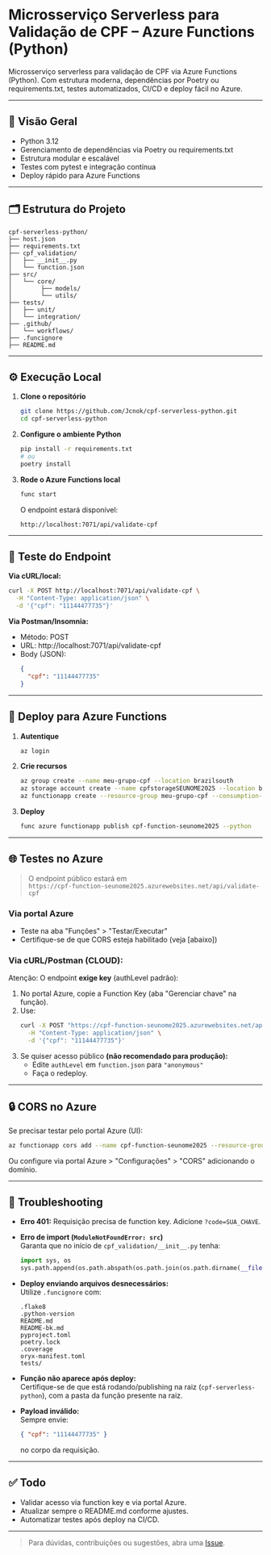# Microsserviço Serverless para Validação de CPF – Azure Functions (Python)

Microsserviço serverless para validação de CPF via Azure Functions (Python). Com estrutura moderna, dependências por Poetry ou requirements.txt, testes automatizados, CI/CD e deploy fácil no Azure.

***

## 🚀 Visão Geral

- Python 3.12
- Gerenciamento de dependências via Poetry ou requirements.txt
- Estrutura modular e escalável
- Testes com pytest e integração contínua
- Deploy rápido para Azure Functions

***

## 🗂️ Estrutura do Projeto

```
cpf-serverless-python/
├── host.json
├── requirements.txt
├── cpf_validation/
│   ├── __init__.py
│   └── function.json
├── src/
│   └── core/
│        ├── models/
│        └── utils/
├── tests/
│   ├── unit/
│   └── integration/
├── .github/
│   └── workflows/
├── .funcignore
├── README.md
```

***

## ⚙️ Execução Local

1. **Clone o repositório**
   ```bash
   git clone https://github.com/Jcnok/cpf-serverless-python.git
   cd cpf-serverless-python
   ```

2. **Configure o ambiente Python**
   ```bash
   pip install -r requirements.txt
   # ou
   poetry install
   ```

3. **Rode o Azure Functions local**
   ```bash
   func start
   ```
   O endpoint estará disponível:
   ```
   http://localhost:7071/api/validate-cpf
   ```

***

## 🧪 Teste do Endpoint

**Via cURL/local:**
```bash
curl -X POST http://localhost:7071/api/validate-cpf \
  -H "Content-Type: application/json" \
  -d '{"cpf": "11144477735"}'
```

**Via Postman/Insomnia:**
- Método: POST
- URL: http://localhost:7071/api/validate-cpf
- Body (JSON):
  ```json
  {
    "cpf": "11144477735"
  }
  ```

***

## 📝 Deploy para Azure Functions

1. **Autentique**
   ```bash
   az login
   ```

2. **Crie recursos**
   ```bash
   az group create --name meu-grupo-cpf --location brazilsouth
   az storage account create --name cpfstorageSEUNOME2025 --location brazilsouth --resource-group meu-grupo-cpf --sku Standard_LRS
   az functionapp create --resource-group meu-grupo-cpf --consumption-plan-location brazilsouth --name cpf-function-seunome2025 --storage-account cpfstorageSEUNOME2025 --runtime python --runtime-version 3.12 --functions-version 4 --os-type Linux
   ```

3. **Deploy**
   ```bash
   func azure functionapp publish cpf-function-seunome2025 --python
   ```

***

## 🌐 Testes no Azure

> O endpoint público estará em  
> `https://cpf-function-seunome2025.azurewebsites.net/api/validate-cpf`

### **Via portal Azure**
- Teste na aba "Funções" > "Testar/Executar"
- Certifique-se de que CORS esteja habilitado (veja [abaixo])

### **Via cURL/Postman (CLOUD):**
Atenção: O endpoint **exige key** (authLevel padrão):

1. No portal Azure, copie a Function Key (aba "Gerenciar chave" na função).
2. Use:
   ```bash
   curl -X POST "https://cpf-function-seunome2025.azurewebsites.net/api/validate-cpf?code=SUA_CHAVE_AQUI" \
     -H "Content-Type: application/json" \
     -d '{"cpf": "11144477735"}'
   ```
3. Se quiser acesso público **(não recomendado para produção):**
   - Edite `authLevel` em `function.json` para `"anonymous"`
   - Faça o redeploy.

***

## 🔒 CORS no Azure

Se precisar testar pelo portal Azure (UI):
```bash
az functionapp cors add --name cpf-function-seunome2025 --resource-group meu-grupo-cpf --allowed-origins https://portal.azure.com
```
Ou configure via portal Azure > "Configurações" > "CORS" adicionando o domínio.

***

## 🧰 Troubleshooting

- **Erro 401:** Requisição precisa de function key. Adicione `?code=SUA_CHAVE`.
- **Erro de import (`ModuleNotFoundError: src`)**  
  Garanta que no início de `cpf_validation/__init__.py` tenha:
  ```python
  import sys, os
  sys.path.append(os.path.abspath(os.path.join(os.path.dirname(__file__), '../../..')))
  ```
- **Deploy enviando arquivos desnecessários:**  
  Utilize `.funcignore` com:
  ```
  .flake8
  .python-version
  README.md
  README-bk.md
  pyproject.toml
  poetry.lock
  .coverage
  oryx-manifest.toml
  tests/
  ```
- **Função não aparece após deploy:**  
  Certifique-se de que está rodando/publishing na raiz (`cpf-serverless-python`), com a pasta da função presente na raiz.

- **Payload inválido:**  
  Sempre envie:
  ```json
  { "cpf": "11144477735" }
  ```
  no corpo da requisição.

***

## ✅ Todo

- Validar acesso via function key e via portal Azure.
- Atualizar sempre o README.md conforme ajustes.
- Automatizar testes após deploy na CI/CD.

***

> Para dúvidas, contribuições ou sugestões, abra uma [Issue](https://github.com/Jcnok/cpf-serverless-python/issues).

